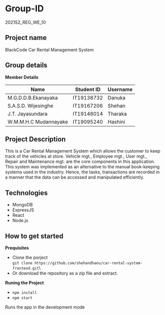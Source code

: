# Group-ID

2021S2_REG_WE_10

## Project name

BlackCode Car Rental Management System

## Group details

**Member Details**

|Name|Student ID|Username|
|----|----------|--------|
|M.G.D.D.B.Ekanayaka|IT19138732|Danuka|
|S.A.S.D. Wijesinghe|IT19167206|Shehan|
|J.T. Jayasundara|IT19148014|Tharaka|
|W.M.M.H.C Mudannayake|IT19095240|Hashini|



## Project Description

This is a Car Rental Management System which allows the customer to keep track of the vehicles at store. Vehicle mgt., Employee mgt., User mgt., Repair and Maintenance mgt. are the core components in this application. This system was implemented as an alternative to the manual book-keeping systems used in the industry. Hence, the tasks, transactions are recorded in a manner that the data can be accessed and manipulated efficiently.

## Technologies

- MongoDB
- ExpressJS
- React
- Node.js

## How to get started

**Prequisites**

- Clone the porject \
`git clone https://github.com/shehandhanu/car-rental-system-frontend.git`\
- Or download the repository as a zip file and extract.

**Runing the Project**

- `npm install`
- `npm start`

Runs the app in the development mode




